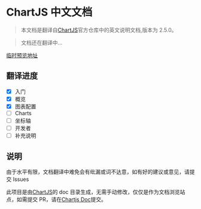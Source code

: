 # ChartJS 中文文档

> 本文档是翻译自[ChartJS](https://github.com/chartjs/Chart.js/tree/v2.5.0/docs)官方仓库中的英文说明文档,版本为 2.5.0。

> 文档还在翻译中...

[临时预览地址](http://chartjs-doc.abingoal.com/)

## 翻译进度

* [x] 入门
* [x] 概览
* [x] 图表配置
* [ ] Charts
* [ ] 坐标轴
* [ ] 开发者
* [ ] 补充说明

## 说明

由于水平有限，文档翻译中难免会有纰漏或词不达意，如有好的建议或意见，请提交 Issues

此项目是由[ChartJS](https://github.com/chartjs/Chart.js/tree/v2.5.0/docs)的 doc 目录生成，无需手动修改，仅仅是作为文档浏览站点，如需提交 PR，请在[Chartjs Doc](https://github.com/abingoal/Chart.js/tree/master/docs)提交。
